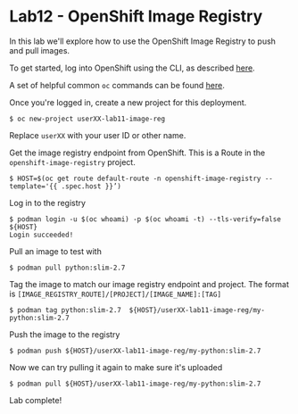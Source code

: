 # Lab12 - OpenShift Image Registry

In this lab we'll explore how to use the OpenShift Image Registry to push and pull images.

To get started, log into OpenShift using the CLI, as described [here](../Getting-started/log-in-to-openshift.md).

A set of helpful common `oc` commands can be found [here](../Getting-started/oc-commands.md).

Once you're logged in, create a new project for this deployment.

```
$ oc new-project userXX-lab11-image-reg
```

Replace `userXX` with your user ID or other name.

Get the image registry endpoint from OpenShift. This is a Route in the `openshift-image-registry` project.
```
$ HOST=$(oc get route default-route -n openshift-image-registry --template='{{ .spec.host }}’)
```

Log in to the registry
```
$ podman login -u $(oc whoami) -p $(oc whoami -t) --tls-verify=false ${HOST}
Login succeeded!
```

Pull an image to test with
```
$ podman pull python:slim-2.7
```

Tag the image to match our image registry endpoint and project. The format is `[IMAGE_REGISTRY_ROUTE]/[PROJECT]/[IMAGE_NAME]:[TAG]`
```
$ podman tag python:slim-2.7  ${HOST}/userXX-lab11-image-reg/my-python:slim-2.7
```

Push the image to the registry
```
$ podman push ${HOST}/userXX-lab11-image-reg/my-python:slim-2.7
```

Now we can try pulling it again to make sure it's uploaded

```
$ podman pull ${HOST}/userXX-lab11-image-reg/my-python:slim-2.7
```

Lab complete!